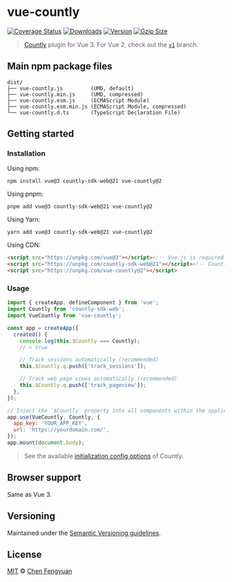 # vue-countly

[![Coverage Status](https://img.shields.io/codecov/c/github/fengyuanchen/vue-countly.svg)](https://codecov.io/gh/fengyuanchen/vue-countly) [![Downloads](https://img.shields.io/npm/dm/vue-countly.svg)](https://www.npmjs.com/package/vue-countly) [![Version](https://img.shields.io/npm/v/vue-countly.svg)](https://www.npmjs.com/package/vue-countly) [![Gzip Size](https://img.shields.io/bundlephobia/minzip/vue-countly.svg)](https://unpkg.com/vue-countly/dist/vue-countly.js)

> [Countly](https://resources.count.ly/docs/countly-sdk-for-web) plugin for Vue 3. For Vue 2, check out the [`v1`](https://github.com/fengyuanchen/vue-countly/tree/v1) branch.

## Main npm package files

```text
dist/
├── vue-countly.js         (UMD, default)
├── vue-countly.min.js     (UMD, compressed)
├── vue-countly.esm.js     (ECMAScript Module)
├── vue-countly.esm.min.js (ECMAScript Module, compressed)
└── vue-countly.d.ts       (TypeScript Declaration File)
```

## Getting started

### Installation

Using npm:

```shell
npm install vue@3 countly-sdk-web@21 vue-countly@2
```

Using pnpm:

```shell
pnpm add vue@3 countly-sdk-web@21 vue-countly@2
```

Using Yarn:

```shell
yarn add vue@3 countly-sdk-web@21 vue-countly@2
```

Using CDN:

```html
<script src="https://unpkg.com/vue@3"></script><!-- Vue.js is required -->
<script src="https://unpkg.com/countly-sdk-web@21"></script><!-- Countly is required -->
<script src="https://unpkg.com/vue-countly@2"></script>
```

### Usage

```js
import { createApp, defineComponent } from 'vue';
import Countly from 'countly-sdk-web';
import VueCountly from 'vue-countly';

const app = createApp({
  created() {
    console.log(this.$Countly === Countly);
    // > true

    // Track sessions automatically (recommended)
    this.$Countly.q.push(['track_sessions']);

    // Track web page views automatically (recommended)
    this.$Countly.q.push(['track_pageview']);
  },
});

// Inject the `$Countly` property into all components within the application.
app.use(VueCountly, Countly, {
  app_key: 'YOUR_APP_KEY',
  url: 'https://yourdomain.com/',
});
app.mount(document.body);
```

> See the available [initialization config options](https://support.count.ly/hc/en-us/articles/360037441932-Web-analytics-JavaScript-#setup-properties) of Countly.

## Browser support

Same as Vue 3.

## Versioning

Maintained under the [Semantic Versioning guidelines](https://semver.org/).

## License

[MIT](https://opensource.org/licenses/MIT) © [Chen Fengyuan](https://chenfengyuan.com/)
